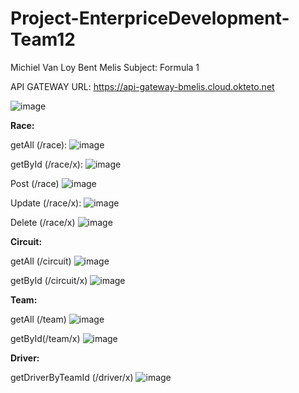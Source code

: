 # Project-EnterpriceDevelopment-Team12
Michiel Van Loy
Bent Melis
Subject: Formula 1

API GATEWAY URL:
https://api-gateway-bmelis.cloud.okteto.net

![image](https://github.com/bmelis/Project-EnterpriseDevelopment-Team12/assets/71631709/ac4091aa-7308-47ac-a994-e5648a80b202)

**Race:**

getAll (/race):
![image](https://github.com/bmelis/Project-EnterpriseDevelopment-Team12/assets/71631709/e46908e4-fdeb-4ffc-a91f-3fc23a8683fc)

getById (/race/x):
![image](https://github.com/bmelis/Project-EnterpriseDevelopment-Team12/assets/71631709/0fc0b6e7-6a88-4836-84ee-09e53ca16b2a)

Post (/race)
![image](https://github.com/bmelis/Project-EnterpriseDevelopment-Team12/assets/71631709/b21e61f6-be17-41aa-a513-1261446ef268)

Update (/race/x):
![image](https://github.com/bmelis/Project-EnterpriseDevelopment-Team12/assets/71631709/fbf4907f-a4ba-4cf4-9787-23bcfde595b1)

Delete (/race/x)
![image](https://github.com/bmelis/Project-EnterpriseDevelopment-Team12/assets/71631709/7fbae426-15e4-4c9c-8108-5427dbf22080)


**Circuit:**

getAll (/circuit)
![image](https://github.com/bmelis/Project-EnterpriseDevelopment-Team12/assets/71631709/fa0b497b-794b-49d3-9bc6-befe374d4858)

getById (/circuit/x)
![image](https://github.com/bmelis/Project-EnterpriseDevelopment-Team12/assets/71631709/7edb6995-d880-465c-9182-f456a11718c5)


**Team:**

getAll (/team)
![image](https://github.com/bmelis/Project-EnterpriseDevelopment-Team12/assets/71631709/625f15e2-f427-422c-b164-66be9b8c6044)

getById(/team/x)
![image](https://github.com/bmelis/Project-EnterpriseDevelopment-Team12/assets/71631709/b6fdacf7-ba8f-479c-9492-8c5473ea894a)


**Driver:**

getDriverByTeamId (/driver/x)
![image](https://github.com/bmelis/Project-EnterpriseDevelopment-Team12/assets/71631709/f54987ec-b8f5-44a9-8c00-3b48ce25048d)



